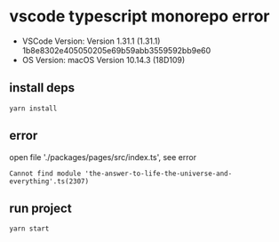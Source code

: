 # vscode typescript monorepo error

* VSCode Version: Version 1.31.1 (1.31.1) 1b8e8302e405050205e69b59abb3559592bb9e60
* OS Version: macOS Version 10.14.3 (18D109)

## install deps

```shell
yarn install
```

## error

open file './packages/pages/src/index.ts', see error

```text
Cannot find module 'the-answer-to-life-the-universe-and-everything'.ts(2307)
```

## run project

```shell
yarn start
```
